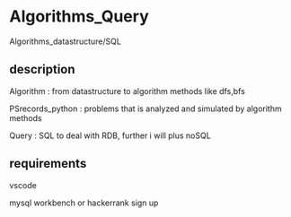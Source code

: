 # Algorithms_Query
Algorithms_datastructure/SQL

## description
Algorithm : from datastructure to algorithm methods like dfs,bfs

PSrecords_python : problems that is analyzed and simulated by algorithm methods

Query : SQL to deal with RDB, further i will plus noSQL

## requirements
vscode

mysql workbench or hackerrank sign up
